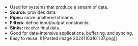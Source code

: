 - Used for systems that produce a stream of data.
- **Source:** provides data.
- **Pipes:** move unaltered streams.
- **Filters:** define input/output constraints.
- **Sinks:** receive final data.
- Good for data-intensive applications, buffering, and syncing.
- Easy to reuse.
![[Pasted image 20241103161137.png]]